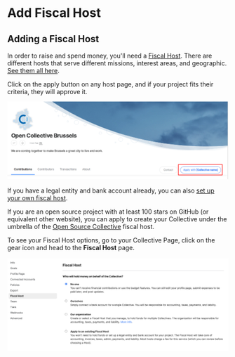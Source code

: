 # Add Fiscal Host

## Adding a Fiscal Host

In order to raise and spend money, you'll need a [Fiscal Host](../fiscal-hosts/fiscal-hosts.md). There are different hosts that serve different missions, interest areas, and geographic. [See them all here](https://opencollective.com/hosts).

Click on the apply button on any host page, and if your project fits their criteria, they will approve it.

![](../.gitbook/assets/collectives_add-a-fiscal-host_apply.png)

If you have a legal entity and bank account already, you can also [set up your own fiscal host](../fiscal-hosts/become-a-fiscal-host.md).

If you are an open source project with at least 100 stars on GitHub \(or equivalent other website\), you can apply to create your Collective under the umbrella of the [Open Source Collective](https://opencollective.com/opensource/apply) fiscal host.

To see your Fiscal Host options, go to your Collective Page, click on the gear icon and head to the **Fiscal Host** page.

![](../.gitbook/assets/screen-shot-2021-04-14-at-6.33.13-pm.png)

